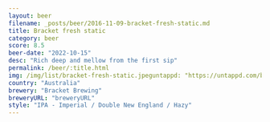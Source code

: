 ```yaml
---
layout: beer
filename: _posts/beer/2016-11-09-bracket-fresh-static.md
title: Bracket fresh static
category: beer
score: 8.5
beer-date: "2022-10-15"
desc: "Rich deep and mellow from the first sip"
permalink: /beer/:title.html
img: /img/list/bracket-fresh-static.jpeguntappd: "https://untappd.com/b/bracket-brewing-fresh-static/4920455"
country: "Australia"
brewery: "Bracket Brewing"
breweryURL: "breweryURL"
style: "IPA - Imperial / Double New England / Hazy"
---
```

